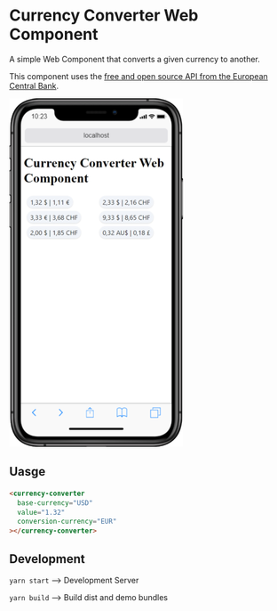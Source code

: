 # Currency Converter Web Component

A simple Web Component that converts a given currency to another.

This component uses the [free and open source API from the European Central Bank](https://exchangeratesapi.io/).

![demo](./assets/demo-screenshot.png)

## Uasge

```html
<currency-converter
  base-currency="USD"
  value="1.32"
  conversion-currency="EUR"
></currency-converter>
```

## Development

`yarn start` --> Development Server

`yarn build` --> Build dist and demo bundles
